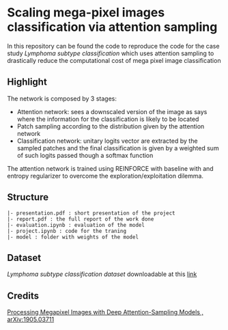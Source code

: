 # Scaling mega-pixel images classification via attention sampling
In this repository can be found the code to reproduce the code for the case study _Lymphoma subtype classification_ which uses attention sampling to drastically reduce the computational cost of mega pixel image classification

## Highlight
The network is composed by 3 stages:
 - Attention network: sees a downscaled version of the image as says where the information for the classification is likely to be located
 - Patch sampling according to the distribution given by the attention network
 - Classification network: unitary logits vector are extracted by the sampled patches and the final classification is given by a weighted sum of such logits passed though a softmax function

 The attention network is trained using REINFORCE with baseline with and entropy regularizer to overcome the exploration/exploitation dilemma.

## Structure
```
|- presentation.pdf : short presentation of the project
|- report.pdf : the full report of the work done
|- evaluation.ipynb : evaluation of the model
|- project.ipynb : code for the traning
|- model : folder with weights of the model
```

## Dataset
_Lymphoma subtype classification dataset_ downloadable at this [link](https://drive.google.com/file/d/1VRRptGC_1OSRaA_WWl28X0M_Fhtfzjby/view?usp=sharing)

## Credits
[Processing Megapixel Images with Deep Attention-Sampling Models
, arXiv:1905.03711](https://arxiv.org/pdf/1905.03711.pdf)
